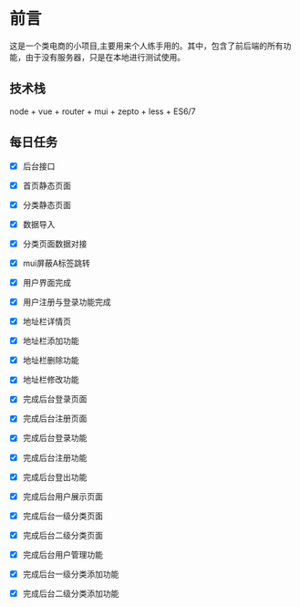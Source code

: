 # 前言

这是一个类电商的小项目,主要用来个人练手用的。其中，包含了前后端的所有功能，由于没有服务器，只是在本地进行测试使用。

## 技术栈

node + vue + router + mui +  zepto  +  less + ES6/7 

## 每日任务

- [x] 后台接口
- [x] 首页静态页面
- [x] 分类静态页面
- [x] 数据导入
- [x] 分类页面数据对接
- [x] mui屏蔽A标签跳转
- [x] 用户界面完成
- [x] 用户注册与登录功能完成
- [x] 地址栏详情页
- [x] 地址栏添加功能
- [x] 地址栏删除功能
- [x] 地址栏修改功能
- [x] 完成后台登录页面
- [x] 完成后台注册页面
- [x] 完成后台登录功能
- [x] 完成后台注册功能
- [x] 完成后台登出功能
- [x] 完成后台用户展示页面
- [x] 完成后台一级分类页面
- [x] 完成后台二级分类页面
- [x] 完成后台用户管理功能
- [x] 完成后台一级分类添加功能
- [x] 完成后台二级分类添加功能







